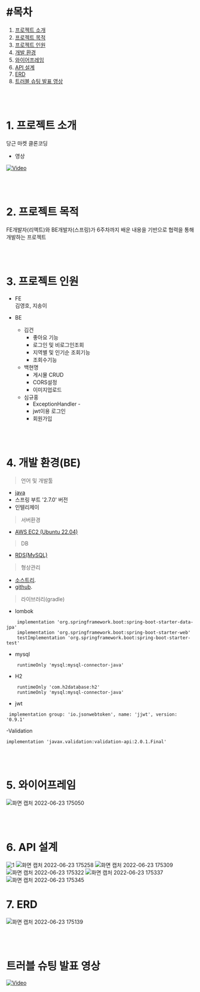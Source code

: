 # #목차
   1) [프로젝트 소개](#1-프로젝트-소개)
   2) [프로젝트 목적](#2-프로젝트-목적)
   3) [프로젝트 인원](#3-프로젝트-인원)
   4) [개발 환경](#4-개발-환경be)
   5) [와이어프레임](#5-와이어프레임)
   6) [API 설계](#6-api-설계)
   7) [ERD](#7-erd)
   8) [트러블 슈팅 발표 영상](#트러블-슈팅-발표-영상)

<br>
<br>

# 1. 프로젝트 소개
당근 마켓 클론코딩   

- 영상 

[![Video](https://media-sparta.s3.amazonaws.com/media/tempvideos/20220623/썸네일_811.png)](https://youtu.be/lweHhvWAbQc)

<br>
<br>

# 2. 프로젝트 목적

FE개발자(리액트)와 BE개발자(스프링)가 6주차까지 배운 내용을 기반으로 협력을 통해 개발하는 프로젝트


<br>
<br>

# 3. 프로젝트 인원 

- FE  
 김영호,  지송이

- BE  
  -  김건 
      - 좋아요 기능 
      - 로그인 및 비로그인조회 
      - 지역별 및 인기순 조회기능 
      - 조회수기능
  - 백현명  
      - 게시물 CRUD 
      -  CORS설정 
      -  이미지업로드
  - 심규홍 
     - ExceptionHandler -
     - jwt이용 로그인 
     - 회원가입


<br>
<br>

# 4. 개발 환경(BE)  
> 언어 및 개발툴 
- [java](https://github.com/whitewise95/TIL/tree/main/Java)
- 스프링 부트 '2.7.0' 버전
- 인텔리제이

> 서버환경
-  [AWS EC2 (Ubuntu 22.04)](https://github.com/whitewise95/TIL/tree/main/AWS/EC2)
  
> DB  
- [RDS(MySQL)](https://github.com/whitewise95/TIL/tree/main/AWS/RDS) 

> 형상관리
- [소스트리](https://www.sourcetreeapp.com/).
- [github](https://github.com/whitewise95).


> 라이브러리(gradle)
- lombok
```
    implementation 'org.springframework.boot:spring-boot-starter-data-jpa'
    implementation 'org.springframework.boot:spring-boot-starter-web'
    testImplementation 'org.springframework.boot:spring-boot-starter-test'
```
- mysql
```
    runtimeOnly 'mysql:mysql-connector-java'
```
- H2
```
    runtimeOnly 'com.h2database:h2'
    runtimeOnly 'mysql:mysql-connector-java'
```

- jwt
```
 implementation group: 'io.jsonwebtoken', name: 'jjwt', version: '0.9.1'
```

-Validation
```
implementation 'javax.validation:validation-api:2.0.1.Final'
```
  
<br>
<br>


# 5. 와이어프레임

![화면 캡처 2022-06-23 175050](https://user-images.githubusercontent.com/81284265/175258463-5e148692-467d-4e22-be18-8b1dc72a3155.png)

<br>
<br>

# 6. API 설계
![1](https://user-images.githubusercontent.com/81284265/175259232-4a764c5b-9c42-46bf-b918-18c313f40531.png)
![화면 캡처 2022-06-23 175258](https://user-images.githubusercontent.com/81284265/175259241-f86f8723-c40c-4fd9-a658-fc0b7b8ee2cc.png)
![화면 캡처 2022-06-23 175309](https://user-images.githubusercontent.com/81284265/175259245-4e036587-947b-4d46-bec0-42af34d32c15.png)
![화면 캡처 2022-06-23 175322](https://user-images.githubusercontent.com/81284265/175259250-2fe5c414-b344-4db5-9260-3f8490b3dbf5.png)
![화면 캡처 2022-06-23 175337](https://user-images.githubusercontent.com/81284265/175259256-23401826-6257-484e-8ef7-fa468553b33f.png)
![화면 캡처 2022-06-23 175345](https://user-images.githubusercontent.com/81284265/175259261-6937fa9d-c03f-480c-b3a3-7543dd9e63d8.png)


# 7. ERD
![화면 캡처 2022-06-23 175139](https://user-images.githubusercontent.com/81284265/175258663-9777bf47-4e03-4b50-8fa5-f69f563fbe08.png)

<br>
<br>

# 트러블 슈팅 발표 영상

[![Video](https://i9.ytimg.com/vi_webp/G3IwZECFC_g/mqdefault.webp?sqp=COS_iZYG&rs=AOn4CLBwbrzUpX_P_ZcCEXKioUs-oyUwcg)](https://youtu.be/G3IwZECFC_g)


